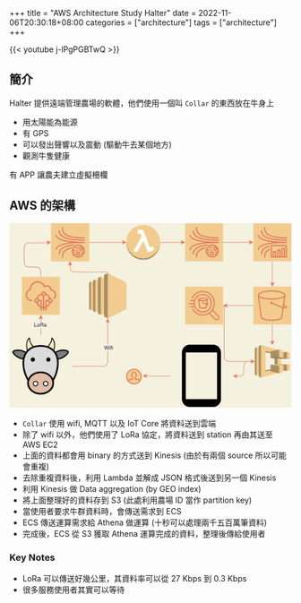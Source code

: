 +++
title = "AWS Architecture Study Halter"
date = 2022-11-06T20:30:18+08:00
categories = ["architecture"]
tags = ["architecture"]
+++

{{< youtube j-lPgPGBTwQ >}}

## 簡介
Halter 提供遠端管理農場的軟體，他們使用一個叫 `Collar` 的東西放在牛身上

 - 用太陽能為能源
 - 有 GPS
 - 可以發出聲響以及震動 (驅動牛去某個地方)
 - 觀測牛隻健康

有 APP 讓農夫建立虛擬柵欄

## AWS 的架構
![Halter AWS Architecture](/img/2022/11/HalterAWSArchitecture.png)
- `Collar` 使用 wifi, MQTT 以及 IoT Core 將資料送到雲端
- 除了 wifi 以外，他們使用了 LoRa 協定，將資料送到 station 再由其送至 AWS EC2
- 上面的資料都會用 binary 的方式送到 Kinesis (由於有兩個 source 所以可能會重複)
- 去除重複資料後，利用 Lambda 並解成 JSON 格式後送到另一個 Kinesis
- 利用 Kinesis 做 Data aggregation (by GEO index)
- 將上面整理好的資料存到 S3 (此處利用農場 ID 當作 partition key)
- 當使用者要求牛群資料時，會傳送需求到 ECS
- ECS 傳送運算需求給 Athena 做運算 (十秒可以處理兩千五百萬筆資料)
- 完成後，ECS 從 S3 獲取 Athena 運算完成的資料，整理後傳給使用者
### Key Notes
- LoRa 可以傳送好幾公里，其資料率可以從 27 Kbps 到 0.3 Kbps
- 很多服務使用者其實可以等待
